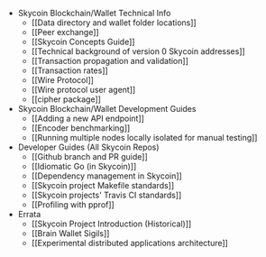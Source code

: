 * Skycoin Blockchain/Wallet Technical Info
  * [[Data directory and wallet folder locations]]
  * [[Peer exchange]]
  * [[Skycoin Concepts Guide]]
  * [[Technical background of version 0 Skycoin addresses]]
  * [[Transaction propagation and validation]]
  * [[Transaction rates]]
  * [[Wire Protocol]]
  * [[Wire protocol user agent]]
  * [[cipher package]]
* Skycoin Blockchain/Wallet Development Guides
  * [[Adding a new API endpoint]]
  * [[Encoder benchmarking]]
  * [[Running multiple nodes locally isolated for manual testing]]
* Developer Guides \(All Skycoin Repos\)
  * [[Github branch and PR guide]]
  * [[Idiomatic Go (in Skycoin)]]
  * [[Dependency management in Skycoin]]
  * [[Skycoin project Makefile standards]]
  * [[Skycoin projects' Travis CI standards]]
  * [[Profiling with pprof]]
* Errata
  * [[Skycoin Project Introduction \(Historical\)]]
  * [[Brain Wallet Sigils]]
  * [[Experimental distributed applications architecture]]